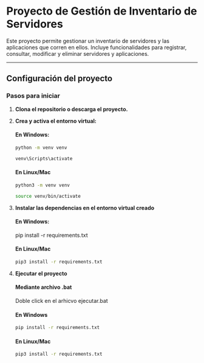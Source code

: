 # Proyecto de Gestión de Inventario de Servidores
 
Este proyecto permite gestionar un inventario de servidores y las aplicaciones que corren en ellos. Incluye funcionalidades para registrar, consultar, modificar y eliminar servidores y aplicaciones.
 
---
 
## Configuración del proyecto
 
### Pasos para iniciar
 
1. **Clona el repositorio o descarga el proyecto.**
 
2. **Crea y activa el entorno virtual:**
 
   #### En Windows:
   ```bash
   python -m venv venv
   ```
 
   ```bash
   venv\Scripts\activate
   ```
   
   #### En Linux/Mac
   ```bash
   python3 -m venv venv
   ```
 
   ```bash
   source venv/bin/activate
   ```
3. **Instalar las dependencias en el entorno virtual creado**
   
   #### En Windows:
   pip install -r requirements.txt
 
   #### En Linux/Mac
   ```bash
   pip3 install -r requirements.txt
   ```
4. **Ejecutar el proyecto**
   #### Mediante archivo .bat
   Doble click en el arhicvo ejecutar.bat
   
   #### En Windows
   ```bash
   pip install -r requirements.txt
   ```
 
   #### En Linux/Mac
   ```bash
   pip3 install -r requirements.txt
   ```